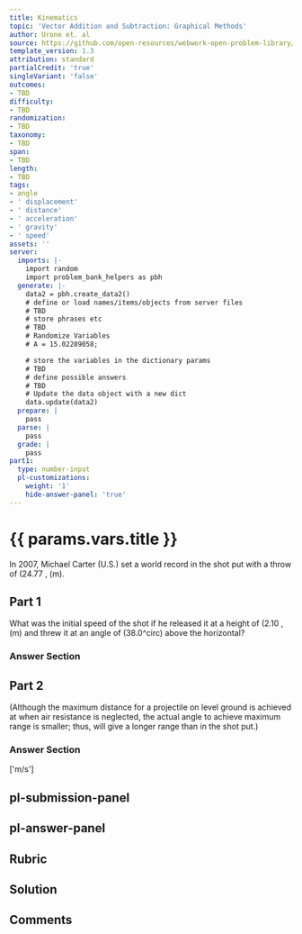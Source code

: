 ```yaml
---
title: Kinematics
topic: 'Vector Addition and Subtraction: Graphical Methods'
author: Urone et. al
source: https://github.com/open-resources/webwork-open-problem-library/tree/master/Contrib/BrockPhysics/College_Physics_Urone/3.Two_Dimensional_Kinematics/Projectile_Motion/NU_U17-03-04-027.pg
template_version: 1.3
attribution: standard
partialCredit: 'true'
singleVariant: 'false'
outcomes:
- TBD
difficulty:
- TBD
randomization:
- TBD
taxonomy:
- TBD
span:
- TBD
length:
- TBD
tags:
- angle
- ' displacement'
- ' distance'
- ' acceleration'
- ' gravity'
- ' speed'
assets: ''
server:
  imports: |-
    import random
    import problem_bank_helpers as pbh
  generate: |-
    data2 = pbh.create_data2()
    # define or load names/items/objects from server files
    # TBD
    # store phrases etc
    # TBD
    # Randomize Variables
    # A = 15.02289058;

    # store the variables in the dictionary params
    # TBD
    # define possible answers
    # TBD
    # Update the data object with a new dict
    data.update(data2)
  prepare: |
    pass
  parse: |
    pass
  grade: |
    pass
part1:
  type: number-input
  pl-customizations:
    weight: '1'
    hide-answer-panel: 'true'
---
```


# {{ params.vars.title }} 


In 2007, Michael Carter (U.S.) set a world record in the shot put with a throw of (24.77 , (m).

## Part 1 
What was the initial speed of the shot if he released it at a height of (2.10 , (m) and threw it at an angle of (38.0^circ) above the horizontal? 


 ### Answer Section

## Part 2 
(Although the maximum distance for a projectile on level ground is achieved at  when air resistance is neglected, the actual angle to achieve maximum range is smaller; thus, will give a longer range than  in the shot put.) 


 ### Answer Section
['m/s']

## pl-submission-panel 


## pl-answer-panel 


## Rubric 


## Solution 


## Comments 


